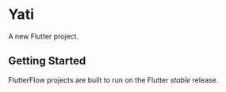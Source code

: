 # Yati

A new Flutter project.

## Getting Started

FlutterFlow projects are built to run on the Flutter _stable_ release.
